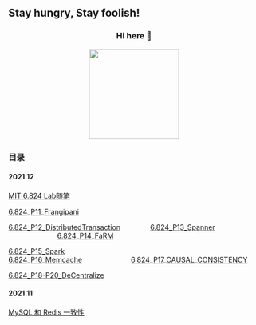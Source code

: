 ## Stay hungry, Stay foolish!

<div align="center">

  ### Hi here 👋
  
  <img height="180em" src="https://github-readme-stats.vercel.app/api?username=zombee0&show_icons=true&theme=radical&include_all_commits=true&count_private=true"/>
</div>


### 目录

#### 2021.12

[MIT 6.824 Lab随笔](https://zombee0.github.io/202112/mit6.824Lab随笔.html)

[6.824_P11_Frangipani](https://zombee0.github.io/202112/6.824_P11_Frangipani.html) 

[6.824_P12_DistributedTransaction](https://zombee0.github.io/202112/6.824_P12_DistributedTransaction.html) &ensp;&ensp;&ensp;&ensp;&ensp;&ensp;&ensp;&ensp;[6.824_P13_Spanner](https://zombee0.github.io/202112/6.824_P13_Spanner.html) &ensp;&ensp;&ensp;&ensp;&ensp;&ensp;&ensp;&ensp;&ensp;&ensp;&ensp;&ensp;&ensp;&ensp;[6.824_P14_FaRM](https://zombee0.github.io/202112/6.824_P14_FaRM.html)                                      

[6.824_P15_Spark](https://zombee0.github.io/202112/6.824_P15_Spark.html) &ensp;&ensp;&ensp;&ensp;&ensp;&ensp;&ensp;&ensp;&ensp;&ensp;&ensp;&ensp;&ensp;&ensp;&ensp;&ensp;&ensp;&ensp;&ensp;&ensp;&ensp;&ensp;&ensp;&ensp;&ensp;[6.824_P16_Memcache](https://zombee0.github.io/202112/6.824_P16_Memcache.html)&ensp;&ensp;&ensp;&ensp;&ensp;&ensp;&ensp;&ensp;&ensp;&ensp;&ensp;&ensp;&ensp;&ensp;[6.824_P17_CAUSAL_CONSISTENCY](https://zombee0.github.io/202112/6.824_P17_CAUSAL_CONSISTENCY.html)

[6.824_P18-P20_DeCentralize](https://zombee0.github.io/202112/6.824_P18-P20_DeCentralize.html) &ensp;

#### 2021.11

[MySQL 和 Redis 一致性](https://zombee0.github.io/202111/MySQL和Redis一致性.html)

